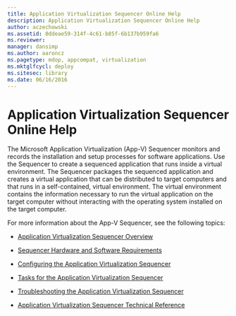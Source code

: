 ```yaml
---
title: Application Virtualization Sequencer Online Help
description: Application Virtualization Sequencer Online Help
author: aczechowski
ms.assetid: 0ddeae59-314f-4c61-b85f-6b137b959fa6
ms.reviewer: 
manager: dansimp
ms.author: aaroncz
ms.pagetype: mdop, appcompat, virtualization
ms.mktglfcycl: deploy
ms.sitesec: library
ms.date: 06/16/2016
---
```



# Application Virtualization Sequencer Online Help


The Microsoft Application Virtualization (App-V) Sequencer monitors and records the installation and setup processes for software applications. Use the Sequencer to create a sequenced application that runs inside a virtual environment. The Sequencer packages the sequenced application and creates a virtual application that can be distributed to target computers and that runs in a self-contained, virtual environment. The virtual environment contains the information necessary to run the virtual application on the target computer without interacting with the operating system installed on the target computer.

For more information about the App-V Sequencer, see the following topics:

-   [Application Virtualization Sequencer Overview](application-virtualization-sequencer-overview.md)

-   [Sequencer Hardware and Software Requirements](sequencer-hardware-and-software-requirements.md)

-   [Configuring the Application Virtualization Sequencer](configuring-the-application-virtualization-sequencer.md)

-   [Tasks for the Application Virtualization Sequencer](tasks-for-the-application-virtualization-sequencer.md)

-   [Troubleshooting the Application Virtualization Sequencer](troubleshooting-the-application-virtualization-sequencer.md)

-   [Application Virtualization Sequencer Technical Reference](application-virtualization-sequencer-technical-reference-keep.md)

 

 





